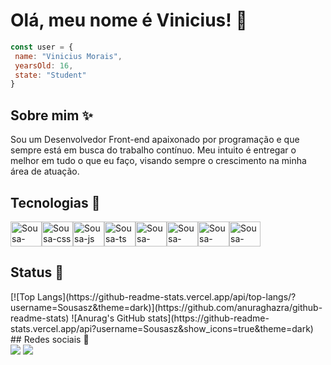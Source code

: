  # Olá, meu nome é Vinicius! 👋

``` javascript
const user = {
 name: "Vinicius Morais",
 yearsOld: 16,
 state: "Student"
}
```

 ## Sobre mim ✨
 Sou um Desenvolvedor Front-end apaixonado por programação e que sempre está em busca do trabalho contínuo. Meu intuito é entregar o melhor em tudo o que eu faço, visando sempre o crescimento na minha área de atuação.

 ## Tecnologias 🚀
<div style="width: 100%; display: flex; align-items: center;">
   <img align="center" alt="Sousa-html" height="40" width="50" src="https://skillicons.dev/icons?i=html" />
   <img align="center" alt="Sousa-css" height="40" width="50" src="https://skillicons.dev/icons?i=css" />
   <img align="center" alt="Sousa-js" height="40" width="50" src="https://skillicons.dev/icons?i=js" />
   <img align="center" alt="Sousa-ts" height="40" width="50" src="https://skillicons.dev/icons?i=ts" />
  <img align="center" alt="Sousa-react" height="40" width="50" src="https://skillicons.dev/icons?i=react" />
  <img align="center" alt="Sousa-bootstrap" height="40" width="50" src="https://skillicons.dev/icons?i=bootstrap" />
  <img align="center" alt="Sousa-tailwind" height="40" width="50" src="https://skillicons.dev/icons?i=tailwind" />
  <img align="center" alt="Sousa-figma" height="40" width="50" src="https://skillicons.dev/icons?i=figma" />
</div>

 ## Status 📄
 <div style="display: flex; gap: 10px;">
  [![Top Langs](https://github-readme-stats.vercel.app/api/top-langs/?username=Sousasz&theme=dark)](https://github.com/anuraghazra/github-readme-stats)
  ![Anurag's GitHub stats](https://github-readme-stats.vercel.app/api?username=Sousasz&show_icons=true&theme=dark)
</div>
 ## Redes sociais 🤳
<div>
  <a href="https://instagram.com/sousaodev" target="_blank"><img src="https://img.shields.io/badge/-Instagram-%23E4405F?style=for-the-badge&logo=instagram&logoColor=white" target="_blank"></a>
<a href="https://www.linkedin.com/in/vinicius-morais-3980b32a3/"><img src="https://img.shields.io/badge/LinkedIn-0077B5?style=for-the-badge&logo=linkedin&logoColor=white" /></a>
</div><br>




